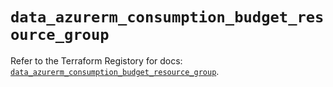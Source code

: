 # `data_azurerm_consumption_budget_resource_group`

Refer to the Terraform Registory for docs: [`data_azurerm_consumption_budget_resource_group`](https://registry.terraform.io/providers/hashicorp/azurerm/3.67.0/docs/data-sources/consumption_budget_resource_group).
